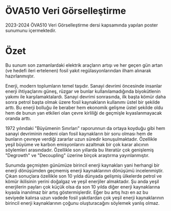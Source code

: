 # ÖVA510 Veri Görselleştirme
2023-2024 ÖVA510 Veri Görselleştirme dersi kapsamında yapılan poster sunumunu içermektedir.

# Özet
Bu sunum son zamanlardaki elektrik araçların artışı ve her geçen gün artan (ve hedefi ileri ertelenen) fosil yakıt regülasyonlarından ilham alınarak hazırlanmıştır.

Enerji, modern toplumların temel taşıdır. Sanayi devrimi öncesinde insanlar enerji ihtiyaçlarını güneş, rüzgar ve bunlar kullanılamadığında biyokütlenin yakımı ile karşılamaktalardı. Sanayi devrimi sonrasında, ilk başta kömür daha sonra petrol başta olmak üzere fosil kaynakların kullanımı üstel bir şekilde arttı. Bu enerji bolluğu ile beraber hem ekonomik gelişme üstel şekilde oldu hem de bunun yan etkileri olan çevre kirliliği de geçmişle kıyaslanmayacak oranda arttı.

1972 yılındaki "Büyümenin Sınırları" raporunnun da ortaya koyduğu gibi hem sanayi devriminin nedeni olan fosil kaynakların bir soru olması hem de bunların çevreye verdiği zararlar uzun süredir konuşulmaktadır. Özellikle yeşil büyüme ve karbon emisyonlarını azaltmak bir çok karar alıcının söylemleri arasındadır. Özellikle son yıllarda bu literatür çok genişlemiş "Degrowth" ve "Decoupling" üzerine birçok araştırma yayınlanmıştır.

Sunumda geçmişten günümüze birincil enerji kaynakları yani herhangi bir enerji dönüşümden geçmemiş enerji kaynaklarının dönüşümü incelenmiştir. Çıkan sonuçlara özellikle son 10 yılda dünyada gelişmiş ülkelerde petrol ve kömür ikilisinin yerini doğalgaz ve yeşil enerjiler almaktadır. Şu anda yeşil enerjilerin payları çok küçük olsa da son 10 yılda diğer enerji kaynaklarına kıyasla inanılmaz bir artış göstermişlerdir. Eğer bu artış hızı en az bu seviyede kalırsa uzun vadede fosil yakıtlardan çok yeşil enerji kaynaklarının birincil enerji kaynaklarının çoğunu oluşturacağını söylemek yanlış olmaz.

